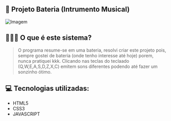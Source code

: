 ## 📂 Projeto Bateria (Intrumento Musical)

<img src="https://i.imgur.com/hlF7PU9.png" alt="Imagem">

## 👨🏻‍💻 O que é este sistema?

> O programa resume-se em uma bateria, resolvi criar este projeto pois, sempre gostei de bateria (onde tenho interesse até hoje) porem, nunca pratiquei kkk.
Clicando nas teclas do teclaado (Q,W,E,A,S,D,Z,X,C) emitem sons diferentes podendo até fazer um sonzinho ótimo.

## 💻 Tecnologias utilizadas:
* HTML5
* CSS3
* JAVASCRIPT



